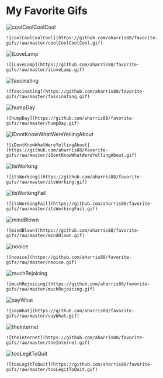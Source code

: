 # My Favorite Gifs

![coolCoolCoolCool](https://github.com/aharris88/favorite-gifs/raw/master/coolCoolCoolCool.gif)
```
![coolCoolCoolCool](https://github.com/aharris88/favorite-gifs/raw/master/coolCoolCoolCool.gif)
```

![iLoveLamp](https://github.com/aharris88/favorite-gifs/raw/master/iLoveLamp.gif)
```
![iLoveLamp](https://github.com/aharris88/favorite-gifs/raw/master/iLoveLamp.gif)
```

![fascinating](https://github.com/aharris88/favorite-gifs/raw/master/fascinating.gif)
```
![fascinating](https://github.com/aharris88/favorite-gifs/raw/master/fascinating.gif)
```

![humpDay](https://github.com/aharris88/favorite-gifs/raw/master/humpDay.gif)
```
![humpDay](https://github.com/aharris88/favorite-gifs/raw/master/humpDay.gif)
```

![iDontKnowWhatWereYellingAbout](https://github.com/aharris88/favorite-gifs/raw/master/iDontKnowWhatWereYellingAbout.gif)
```
![iDontKnowWhatWereYellingAbout](https://github.com/aharris88/favorite-gifs/raw/master/iDontKnowWhatWereYellingAbout.gif)
```

![itsWorking](https://github.com/aharris88/favorite-gifs/raw/master/itsWorking.gif)
```
![itsWorking](https://github.com/aharris88/favorite-gifs/raw/master/itsWorking.gif)
```

![itsWorkingFail](https://github.com/aharris88/favorite-gifs/raw/master/itsWorkingFail.gif)
```
![itsWorkingFail](https://github.com/aharris88/favorite-gifs/raw/master/itsWorkingFail.gif)
```

![mindBlown](https://github.com/aharris88/favorite-gifs/raw/master/mindBlown.gif)
```
![mindBlown](https://github.com/aharris88/favorite-gifs/raw/master/mindBlown.gif)
```

![nooice](https://github.com/aharris88/favorite-gifs/raw/master/nooice.gif)
```
![nooice](https://github.com/aharris88/favorite-gifs/raw/master/nooice.gif)
```

![muchRejoicing](https://github.com/aharris88/favorite-gifs/raw/master/muchRejoicing.gif)
```
![muchRejoicing](https://github.com/aharris88/favorite-gifs/raw/master/muchRejoicing.gif)
```

![sayWhat](https://github.com/aharris88/favorite-gifs/raw/master/sayWhat.gif)
```
![sayWhat](https://github.com/aharris88/favorite-gifs/raw/master/sayWhat.gif)
```

![theInternet](https://github.com/aharris88/favorite-gifs/raw/master/theInternet.gif)
```
![theInternet](https://github.com/aharris88/favorite-gifs/raw/master/theInternet.gif)
```

![tooLegitToQuit](https://github.com/aharris88/favorite-gifs/raw/master/tooLegitToQuit.gif)
```
![tooLegitToQuit](https://github.com/aharris88/favorite-gifs/raw/master/tooLegitToQuit.gif)
```

